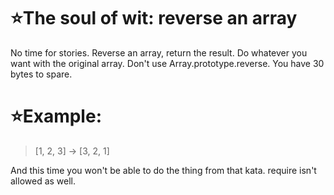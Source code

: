 # :star:The soul of wit: reverse an array

No time for stories. Reverse an array, return the result. Do whatever you want with the original array. Don't use Array.prototype.reverse. You have 30 bytes to spare.

# :star:Example: 

> [1, 2, 3] → [3, 2, 1]

And this time you won't be able to do the thing from that kata. require isn't allowed as well.
